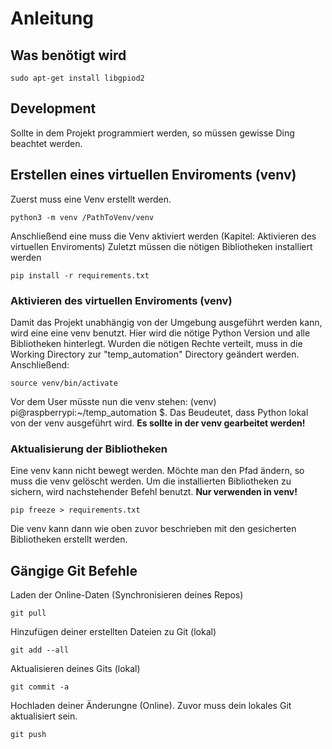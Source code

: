 # Anleitung

## Was benötigt wird

```
sudo apt-get install libgpiod2
```

## Development

Sollte in dem Projekt programmiert werden, so müssen gewisse Ding beachtet werden.

## Erstellen eines virtuellen Enviroments (venv)

Zuerst muss eine Venv erstellt werden.

```
python3 -m venv /PathToVenv/venv
```

Anschließend eine muss die Venv aktiviert werden (Kapitel: Aktivieren des virtuellen Enviroments)
Zuletzt müssen die nötigen Bibliotheken installiert werden

```
pip install -r requirements.txt
```

### Aktivieren des virtuellen Enviroments (venv)

Damit das Projekt unabhängig von der Umgebung ausgeführt werden kann, wird eine eine venv benutzt. Hier wird die nötige Python Version und alle Bibliotheken hinterlegt.
Wurden die nötigen Rechte verteilt, muss in die Working Directory zur "temp_automation" Directory geändert werden.
Anschließend:

```
source venv/bin/activate
```

Vor dem User müsste nun die venv stehen: (venv) pi@raspberrypi:~/temp_automation $.
Das Beudeutet, dass Python lokal von der venv ausgeführt wird.
**Es sollte in der venv gearbeitet werden!**

### Aktualisierung der Bibliotheken

Eine venv kann nicht bewegt werden. Möchte man den Pfad ändern, so muss die venv gelöscht werden. Um die installierten Bibliotheken zu sichern, wird nachstehender Befehl benutzt.
**Nur verwenden in venv!**

```
pip freeze > requirements.txt
```

Die venv kann dann wie oben zuvor beschrieben mit den gesicherten Bibliotheken erstellt werden.

## Gängige Git Befehle

Laden der Online-Daten (Synchronisieren deines Repos)

```
git pull
```

Hinzufügen deiner erstellten Dateien zu Git (lokal)

```
git add --all
```

Aktualisieren deines Gits (lokal)

```
git commit -a
```

Hochladen deiner Änderungne (Online). Zuvor muss dein lokales Git aktualisiert sein.

```
git push
```
